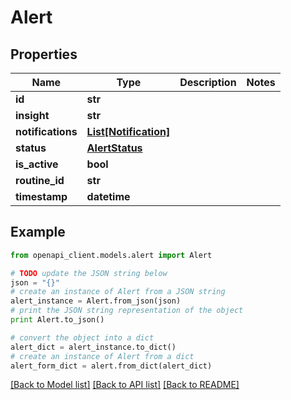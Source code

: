 # Alert


## Properties
Name | Type | Description | Notes
------------ | ------------- | ------------- | -------------
**id** | **str** |  | 
**insight** | **str** |  | 
**notifications** | [**List[Notification]**](Notification.md) |  | 
**status** | [**AlertStatus**](AlertStatus.md) |  | 
**is_active** | **bool** |  | 
**routine_id** | **str** |  | 
**timestamp** | **datetime** |  | 

## Example

```python
from openapi_client.models.alert import Alert

# TODO update the JSON string below
json = "{}"
# create an instance of Alert from a JSON string
alert_instance = Alert.from_json(json)
# print the JSON string representation of the object
print Alert.to_json()

# convert the object into a dict
alert_dict = alert_instance.to_dict()
# create an instance of Alert from a dict
alert_form_dict = alert.from_dict(alert_dict)
```
[[Back to Model list]](../README.md#documentation-for-models) [[Back to API list]](../README.md#documentation-for-api-endpoints) [[Back to README]](../README.md)



